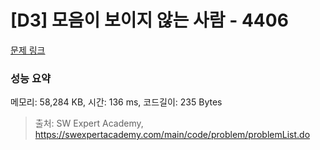 # [D3] 모음이 보이지 않는 사람 - 4406 

[문제 링크](https://swexpertacademy.com/main/code/problem/problemDetail.do?contestProbId=AWNcD_66pUEDFAV8) 

### 성능 요약

메모리: 58,284 KB, 시간: 136 ms, 코드길이: 235 Bytes



> 출처: SW Expert Academy, https://swexpertacademy.com/main/code/problem/problemList.do